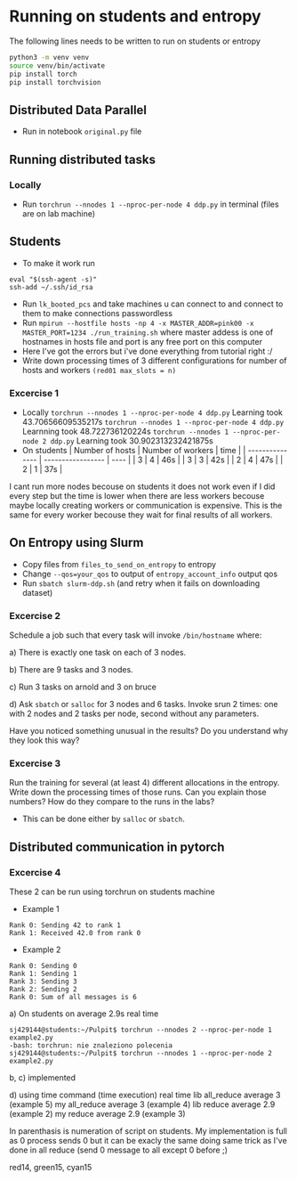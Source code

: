 # Running on students and entropy

The following lines needs to be written to run on students or entropy
```bash
python3 -m venv venv
source venv/bin/activate
pip install torch
pip install torchvision
```

## Distributed Data Parallel
- Run in notebook `original.py` file

## Running distributed tasks
### Locally

- Run `torchrun --nnodes 1 --nproc-per-node 4 ddp.py` in terminal (files are on lab machine)

## Students
- To make it work run
```
eval "$(ssh-agent -s)"
ssh-add ~/.ssh/id_rsa
```
- Run `lk_booted_pcs` and take machines u can connect to and connect to them to make connections passwordless
- Run `mpirun --hostfile hosts -np 4 -x MASTER_ADDR=pink00 -x MASTER_PORT=1234 ./run_training.sh` where master addess is one of hostnames in hosts file and port is any free port on this computer
- Here I've got the errors but i've done everything from tutorial right :/
- Write down processing times of 3 different configurations for number of hosts and workers `(red01 max_slots = n)`

### Excercise 1
- Locally
`torchrun --nnodes 1 --nproc-per-node 4 ddp.py`
Learning took 43.70656609535217s
`torchrun --nnodes 1 --nproc-per-node 4 ddp.py`
Learnning took 48.722736120224s
`torchrun --nnodes 1 --nproc-per-node 2 ddp.py`
Learning took 30.902313232421875s
- On students
| Number of hosts | Number of workers | time |
| --------------- | ----------------- | ---- |
|        3        |        4          |  46s |
|        3        |        3          |  42s |
|        2        |        4          |  47s |
|        2        |        1          |  37s |

I cant run more nodes becouse on students it does not work even if I did every step but the time is lower
when there are less workers becouse maybe locally creating workers or communication is expensive. This is the same for every worker becouse they wait for final results of all workers.

## On Entropy using Slurm
- Copy files from `files_to_send_on_entropy` to entropy
- Change `--qos=your_qos` to output of `entropy_account_info` output qos
- Run `sbatch slurm-ddp.sh` (and retry when it fails on downloading dataset)

### Excercise 2
Schedule a job such that every task will invoke `/bin/hostname` where:

a) There is exactly one task on each of 3 nodes.

b) There are 9 tasks and 3 nodes.

c) Run 3 tasks on arnold and 3 on bruce

d) Ask `sbatch` or `salloc` for 3 nodes and 6 tasks. Invoke srun 2 times: one with 2 nodes and 2 tasks per node, second without any parameters.

Have you noticed something unusual in the results? Do you understand why they look this way?

### Excercise 3

Run the training for several (at least 4) different allocations in the entropy. Write down the processing times of those runs. Can you explain those numbers? How do they compare to the runs in the labs?

- This can be done either by `salloc` or `sbatch`.

## Distributed communication in pytorch
### Excercise 4
These 2 can be run using torchrun on students machine

- Example 1
```
Rank 0: Sending 42 to rank 1
Rank 1: Received 42.0 from rank 0
```
- Example 2
```
Rank 0: Sending 0
Rank 1: Sending 1
Rank 3: Sending 3
Rank 2: Sending 2
Rank 0: Sum of all messages is 6
```
a) On students on average 2.9s real time
```
sj429144@students:~/Pulpit$ torchrun --nnodes 2 --nproc-per-node 1 example2.py
-bash: torchrun: nie znaleziono polecenia
sj429144@students:~/Pulpit$ torchrun --nnodes 1 --nproc-per-node 2 example2.py
```

b, c) implemented

d) using time command (time execution)
real time lib all_reduce average 3 (example 5)
my all_reduce average 3 (example 4)
lib reduce average 2.9 (example 2)
my reduce average 2.9 (example 3)

In parenthasis is numeration of script on students.
My implementation is full as 0 process sends 0 but it can be exacly the same doing same trick as I've
done in all reduce (send 0 message to all except 0 before ;) 



red14, green15, cyan15